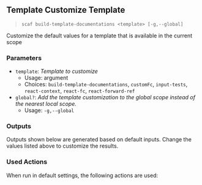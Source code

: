 ## Template Customize Template

> `scaf build-template-documentations <template> [-g,--global] `

Customize the default values for a template that is available in the current scope

### Parameters

* `template`: _Template to customize_
  * Usage: argument
  * Choices: `build-template-documentations`, `customFc`, `input-tests`, `react-context`, `react-fc`, `react-forward-ref`
* `global?`: _Add the template customization to the global scope instead of the nearest local scope._
  * Usage: `-g,--global`

### Outputs

Outputs shown below are generated based on default inputs.
Change the values listed above to customize the results.


### Used Actions

When run in default settings, the following actions are used:

```

```